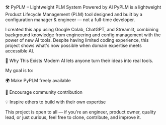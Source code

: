 🛠️ PyPLM – Lightweight PLM System Powered by AI
PyPLM is a lightweight Product Lifecycle Management (PLM) tool designed and built by a configuration manager & engineer — not a full-time developer.

I created this app using Google Colab, ChatGPT, and Streamlit, combining background knowledge from engineering and config management with the power of new AI tools. Despite having limited coding experience, this project shows what's now possible when domain expertise meets accessible AI.

🚀 Why This Exists
Modern AI lets anyone turn their ideas into real tools. 

My goal is to:

🌍 Make PyPLM freely available

🤝 Encourage community contribution

💡 Inspire others to build with their own expertise

This project is open to all — if you're an engineer, product owner, quality lead, or just curious, feel free to clone, contribute, and improve it.
